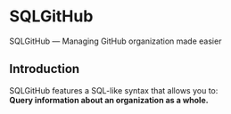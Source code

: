 # SQLGitHub

SQLGitHub — Managing GitHub organization made easier


## Introduction

SQLGitHub features a SQL-like syntax that allows you to:   
**Query information about an organization as a whole.**